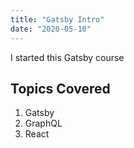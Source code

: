 ```yaml
---
title: "Gatsby Intro"
date: "2020-05-10"
---
```


I started this Gatsby course 

## Topics Covered

1. Gatsby
2. GraphQL
3. React